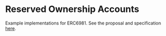 # Reserved Ownership Accounts

Example implementations for ERC6981. See the proposal and specification [here](https://eips.ethereum.org/EIPS/eip-6981).
